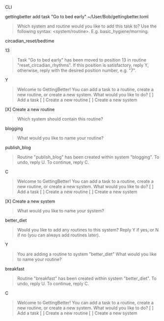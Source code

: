 CLI

gettingbetter add task "Go to bed early" ~/User/Bob/gettingbetter.toml

> Which system and routine would you like to add this task to? Use the following syntax: <system/routine>. E.g. basic_hygiene/morning.

circadian_reset/bedtime


13

> Task "Go to bed early" has been moved to position 13 in routine "reset_circadian_rhythms". If this position is satisfactory, reply Y, otherwise, reply with the desired position number, e.g. "7".

Y

> Welcome to GettingBetter! You can add a task to a routine, create a new routine, or create a new system. What would you like to do?
> [ ] Add a task
> [ ] Create a new routine
> [ ] Create a new system

[X] Create a new routine

> Which system should contain this routine?

blogging

> What would you like to name your routine?

publish_blog

> Routine "publish_blog" has been created within system "blogging". To undo, reply U. To continue, reply C.

C

> Welcome to GettingBetter! You can add a task to a routine, create a new routine, or create a new system. What would you like to do?
> [ ] Add a task
> [ ] Create a new routine
> [ ] Create a new system

[X] Create a new system

> What would you like to name your system?

better_diet

> Would you like to add any routines to this system? Reply Y if yes, or N if no (you can always add routines later).

Y

> You are adding a routine to system "better_diet" What would you like to name your routine?

breakfast

> Routine "breakfast" has been created within system "better_diet". To undo, reply U. To continue, reply C.

C

> Welcome to GettingBetter! You can add a task to a routine, create a new routine, or create a new system. What would you like to do?
> [ ] Add a task
> [ ] Create a new routine
> [ ] Create a new system
